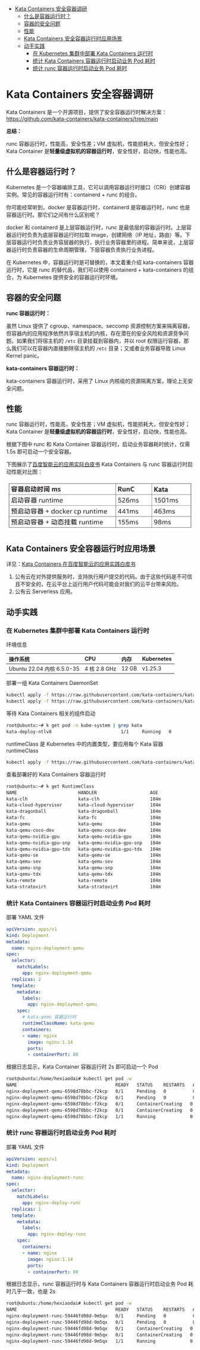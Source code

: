 - [Kata Containers 安全容器调研](#kata-containers-安全容器调研)
  - [什么是容器运行时？](#什么是容器运行时？)
  - [容器的安全问题](#容器的安全问题)
  - [性能](#性能)
  - [Kata Containers 安全容器运行时应用场景](#kata-containers-安全容器运行时应用场景)
  - [动手实践](#动手实践)
    - [在 Kubernetes 集群中部署 Kata Containers 运行时](#在-kubernetes-集群中部署-kata-containers-运行时)
    - [统计 Kata Containers 容器运行时启动业务 Pod 耗时](#统计-kata-containers-容器运行时启动业务-pod-耗时)
    - [统计 runc 容器运行时启动业务 Pod 耗时](#统计-runc-容器运行时启动业务-pod-耗时)

# Kata Containers 安全容器调研

Kata Containers 是一个开源项目，提供了安全容器运行时解决方案：<https://github.com/kata-containers/kata-containers/tree/main>

**总结：**

runc 容器运行时，性能高，安全性差；VM 虚拟机，性能损耗大，但安全性好；Kata Container 是**轻量级虚拟机的容器运行时**，安全性好，启动快，性能也高。

## 什么是容器运行时？

Kubernetes 是一个容器编排工具，它可以调用容器运行时接口（CRI）创建容器实例。常见的容器运行时有：containerd + runc 的组合。

<!-- ![容器运行时](容器运行时.png) -->

你可能经常听到，docker 是容器运行时，containerd 是容器运行时，runc 也是容器运行时。那它们之间有什么区别呢？

docker 和 containerd 是上层容器运行时，runc 是最低层的容器运行时。上层容器运行时负责为底层容器运行时拉取 image，创建网络（IP 地址，路由）等。下层容器运行时负责业务容层器的执行，执行业务容器里的进程。简单来说，上层容器运行时负责容器的生命周期管理，下层容器负责执行业务进程。

在 Kubernetes 中，容器运行时是可替换的，本文着重介绍 kata-containers 容器运行时，它是 runc 的替代品，我们可以使用 containerd + kata-containers 的组合，为 Kubernetes 提供安全的容器运行时环境。

## 容器的安全问题

<!-- ![容器运行时](image.png) -->

**runc 容器运行时：**

虽然 Linux 提供了 cgroup、namespace、seccomp 资源控制方案来隔离容器，但容器内的应用程序依然共享宿主机的内核，存在潜在的安全风险和资源竞争问题。如果我们将宿主机的 `/etc` 目录挂载到容器内，并以 root 权限运行容器，那么我们可以在容器内直接删除宿主机的 `/etc` 目录；又或者业务容器导致 Linux Kernel panic。

**kata-containers 容器运行时：**

kata-containers 容器运行时，采用了 Linux 内核级的资源隔离方案，理论上无安全问题。

## 性能

runc 容器运行时，性能高，安全性差；VM 虚拟机，性能损耗大，但安全性好；Kata Container 是**轻量级虚拟机的容器运行时**，安全性好，启动快，性能也高。

根据下图中 runc 和 Kata Container 容器运行时，启动业务容器耗时统计，仅需 1.5s 即可启动一个安全容器。

下图展示了[百度智能云的应用实际白皮书]((https://katacontainers.io/collateral/Kata%20Containers%E5%9C%A8%E7%99%BE%E5%BA%A6%E6%99%BA%E8%83%BD%E4%BA%91%E7%9A%84%E5%BA%94%E7%94%A8%E5%AE%9E%E8%B7%B5.pdf)) Kata Containers 与 runc 容器运行时启动性能对比图：

![alt text](image-1.png)

## Kata Containers 安全容器运行时应用场景

详见：[Kata Containers 在百度智能云的应用实践白皮书](https://katacontainers.io/collateral/Kata%20Containers%E5%9C%A8%E7%99%BE%E5%BA%A6%E6%99%BA%E8%83%BD%E4%BA%91%E7%9A%84%E5%BA%94%E7%94%A8%E5%AE%9E%E8%B7%B5.pdf)

1. 公有云在对外提供服务时，支持执行用户提交的代码。由于这些代码是不可信且不安全的，在云平台上运行用户代码可能会对我们的云平台带来风险。
2. 公有云 Serverless 应用。

## 动手实践

### 在 Kubernetes 集群中部署 Kata Containers 运行时

环境信息

| 操作系统 | CPU | 内存 | Kubernetes |
| :---- | :---- | :---- | :---- |
| Ubuntu 22.04 内核 6.5.0-35 | 4 核 2.8 GHz | 12 GB | v1.25.3 |


部署一组 Kata Containers DaemonSet

```bash
kubectl apply -f https://raw.githubusercontent.com/kata-containers/kata-containers/main/tools/packaging/kata-deploy/kata-rbac/base/kata-rbac.yaml
kubectl apply -f https://raw.githubusercontent.com/kata-containers/kata-containers/main/tools/packaging/kata-deploy/kata-deploy/base/kata-deploy.yaml
```

等待 Kata Containers 相关的组件启动

```bash
root@ubuntu:~# k get pod -n kube-system | grep kata
kata-deploy-ntlv8                          1/1     Running   0          120m
```

runtimeClass 是 Kubernetes 中的内置类型，要应用每个 Kata 容器 runtimeClass

```bash
kubectl apply -f https://raw.githubusercontent.com/kata-containers/kata-containers/main/tools/packaging/kata-deploy/runtimeclasses/kata-runtimeClasses.yaml
```

查看部署好的 Kata Containers 容器运行时

```bash
root@ubuntu:~# k get RuntimeClass
NAME                       HANDLER                    AGE
kata-clh                   kata-clh                   104m
kata-cloud-hypervisor      kata-cloud-hypervisor      104m
kata-dragonball            kata-dragonball            104m
kata-fc                    kata-fc                    104m
kata-qemu                  kata-qemu                  104m
kata-qemu-coco-dev         kata-qemu-coco-dev         104m
kata-qemu-nvidia-gpu       kata-qemu-nvidia-gpu       104m
kata-qemu-nvidia-gpu-snp   kata-qemu-nvidia-gpu-snp   104m
kata-qemu-nvidia-gpu-tdx   kata-qemu-nvidia-gpu-tdx   104m
kata-qemu-se               kata-qemu-se               104m
kata-qemu-sev              kata-qemu-sev              104m
kata-qemu-snp              kata-qemu-snp              104m
kata-qemu-tdx              kata-qemu-tdx              104m
kata-remote                kata-remote                104m
kata-stratovirt            kata-stratovirt            104m
```

### 统计 Kata Containers 容器运行时启动业务 Pod 耗时

部署 YAML 文件

```yaml
apiVersion: apps/v1
kind: Deployment
metadata:
  name: nginx-deployment-qemu
spec:
  selector:
    matchLabels:
      app: nginx-deployment-qemu
  replicas: 2
  template:
    metadata:
      labels:
        app: nginx-deployment-qemu
    spec:
      # kata-qemu 容器运行时
      runtimeClassName: kata-qemu
      containers:
      - name: nginx
        image: nginx:1.14
        ports:
        - containerPort: 80
```

根据日志显示，Kata Container 容器运行时 2s 即可启动一个 Pod

```bash
root@ubuntu:/home/hexiaodai# kubectl get pod -w
NAME                                     READY   STATUS    RESTARTS   AGE
nginx-deployment-qemu-6598d78bbc-f2kcp   0/1     Pending   0          0s
nginx-deployment-qemu-6598d78bbc-f2kcp   0/1     Pending   0          0s
nginx-deployment-qemu-6598d78bbc-f2kcp   0/1     ContainerCreating   0          0s
nginx-deployment-qemu-6598d78bbc-f2kcp   0/1     ContainerCreating   0          1s
nginx-deployment-qemu-6598d78bbc-f2kcp   1/1     Running             0          2s
```

### 统计 runc 容器运行时启动业务 Pod 耗时

部署 YAML 文件

```yaml
apiVersion: apps/v1
kind: Deployment
metadata:
  name: nginx-deployment-runc
spec:
  selector:
    matchLabels:
      app: nginx-deploy-runc
  replicas: 1
  template:
    metadata:
      labels:
        app: nginx-deploy-runc
    spec:
      containers:
      - name: nginx
        image: nginx:1.14
        ports:
        - containerPort: 80
```

根据日志显示，runc 容器运行时与 Kata Containers 容器运行时启动业务 Pod 耗时几乎一致，也是 2s

```bash
root@ubuntu:/home/hexiaodai# kubectl get pod -w
NAME                                     READY   STATUS    RESTARTS   AGE
nginx-deployment-runc-59446fd98d-9m5qx   0/1     Pending   0          0s
nginx-deployment-runc-59446fd98d-9m5qx   0/1     Pending   0          0s
nginx-deployment-runc-59446fd98d-9m5qx   0/1     ContainerCreating   0          0s
nginx-deployment-runc-59446fd98d-9m5qx   0/1     ContainerCreating   0          1s
nginx-deployment-runc-59446fd98d-9m5qx   1/1     Running             0          2s
```
